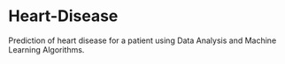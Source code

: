 # Heart-Disease
Prediction of heart disease for a patient using Data Analysis and Machine Learning Algorithms.
